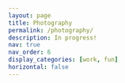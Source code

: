 ```yaml
---
layout: page
title: Photography
permalink: /photography/
description: In progress!
nav: true
nav_order: 6
display_categories: [work, fun]
horizontal: false
---
```

